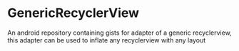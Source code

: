 # GenericRecyclerView
An android repository containing gists for adapter of a generic recyclerview, this adapter can be used to inflate any recyclerview with any layout
